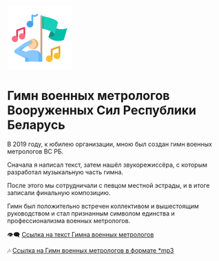 <div id="header" >
 <img src="https://github.com/mr-Vozhyk/Hymn-of-metrologists/blob/main/icon/icon-metrology-anthem.png" width="150"/>
</div>

# Гимн военных метрологов Вооруженных Сил Республики Беларусь 

В 2019 году, к юбилею организации, мною был создан гимн военных метрологов ВС РБ. 

Сначала я написал текст, затем нашёл звукорежиссёра, с которым разработал музыкальную часть гимна. 

После этого мы сотрудничали с певцом местной эстрады, и в итоге записали финальную композицию. 

Гимн был положительно встречен коллективом и вышестоящим руководством и стал признанным символом единства и профессионализма военных метрологов.

👁️‍🗨️ [Ссылка на текст Гимна военных метрологов](https://github.com/mr-Vozhyk/Hymn-of-metrologists/blob/main/%D1%82%D0%B5%D0%BA%D1%81%D1%82%20%D0%93%D0%B8%D0%BC%D0%BD%20%D0%92%D0%BE%D0%B5%D0%BD%D0%BD%D1%8B%D1%85%20%D0%9C%D0%B5%D1%82%D1%80%D0%BE%D0%BB%D0%BE%D0%B3%D0%BE%D0%B2.pdf)

🎶 [Ссылка на Гимн военных метрологов в формате *mp3](https://github.com/mr-Vozhyk/Hymn-of-metrologists/blob/main/%D0%93%D0%B8%D0%BC%D0%BD%20%D0%BC%D0%B5%D1%82%D1%80%D0%BE%D0%BB%D0%BE%D0%B3%D0%BE%D0%B2%20%D0%92%D0%A1%20%D0%A0%D0%91.mp3)
